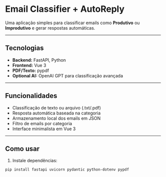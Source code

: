# Email Classifier + AutoReply

Uma aplicação simples para classificar emails como **Produtivo** ou **Improdutivo** e gerar respostas automáticas.  

---

## Tecnologias

- **Backend:** FastAPI, Python
- **Frontend:** Vue 3
- **PDF/Texto:** pypdf
- **Optional AI:** OpenAI GPT para classificação avançada

---

## Funcionalidades

- Classificação de texto ou arquivo (.txt/.pdf)
- Resposta automática baseada na categoria
- Armazenamento local dos emails em JSON
- Filtro de emails por categoria
- Interface minimalista em Vue 3

---

## Como usar

1. Instale dependências:
```bash
pip install fastapi uvicorn pydantic python-dotenv pypdf
